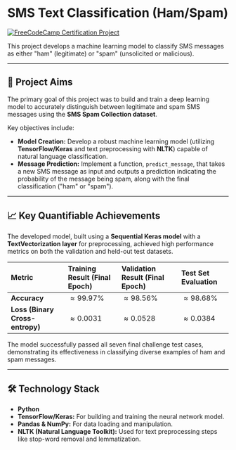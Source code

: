 # SMS Text Classification (Ham/Spam)

[![FreeCodeCamp Certification Project](https://img.shields.io/badge/Certification-FreeCodeCamp-blue)](https://www.freecodecamp.org/)

This project develops a machine learning model to classify SMS messages as either "ham" (legitimate) or "spam" (unsolicited or malicious).

---

## 🎯 Project Aims

The primary goal of this project was to build and train a deep learning model to accurately distinguish between legitimate and spam SMS messages using the **SMS Spam Collection dataset**.

Key objectives include:

* **Model Creation:** Develop a robust machine learning model (utilizing **TensorFlow/Keras** and text preprocessing with **NLTK**) capable of natural language classification.
* **Message Prediction:** Implement a function, `predict_message`, that takes a new SMS message as input and outputs a prediction indicating the probability of the message being spam, along with the final classification ("ham" or "spam").

---

## 📈 Key Quantifiable Achievements

The developed model, built using a **Sequential Keras model** with a **TextVectorization layer** for preprocessing, achieved high performance metrics on both the validation and held-out test datasets.

| Metric | Training Result (Final Epoch) | Validation Result (Final Epoch) | Test Set Evaluation |
| :--- | :--- | :--- | :--- |
| **Accuracy** | $\approx 99.97\%$ | $\approx 98.56\%$ | $\approx 98.68\%$ |
| **Loss (Binary Cross-entropy)** | $\approx 0.0031$ | $\approx 0.0528$ | $\approx 0.0384$ |

The model successfully passed all seven final challenge test cases, demonstrating its effectiveness in classifying diverse examples of ham and spam messages.

---

## 🛠 Technology Stack

* **Python**
* **TensorFlow/Keras:** For building and training the neural network model.
* **Pandas & NumPy:** For data loading and manipulation.
* **NLTK (Natural Language Toolkit):** Used for text preprocessing steps like stop-word removal and lemmatization.
